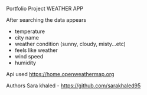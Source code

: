 Portfolio Project
	WEATHER APP

After searching the data appears
- temperature
- city name
- weather condition (sunny, cloudy, misty...etc)
- feels like weather
- wind speed
- humidity

Api used
https://home.openweathermap.org

Authors
Sara khaled - https://github.com/sarakhaled95